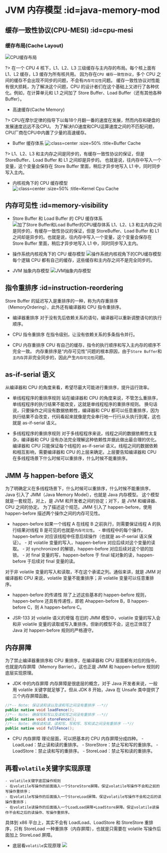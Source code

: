 # JVM 内存模型 :id=java-memory-mod

## 缓存一致性协议(CPU-MESI) :id=cpu-mesi


### 缓存布局(Cache Layout)

![CPU缓存布局](/assets/images/thread-jmm/20220309165157.png ':class=center :size=50% :title=CPU缓存布局')

?> 在一个 CPU 4 核下，L1、L2、L3 三级缓存与主内存的布局。每个核上面有 L1、L2 缓存，L3 缓存为所有核共用。
因为存在`CPU 缓存一致性协议`，多个 CPU 之间的缓存不会出现不同步的问题，不会有`内存可见性`问题。
缓存一致性协议对性能有很大损耗，为了解决这个问题，CPU 的设计者们在这个基础上又进行了各种优化。例如，在计算单元和 L1 之间加了 Store Buffer、Load Buffer（还有其他各种 Buffer）。



- 高速缓存(Cache Memory)

?> CPU在摩尔定律的指导下以每18个月翻一番的速度在发展，然而内存和硬盘的发展速度远远不及CPU。
为了解决I\O速度和CPU运算速度之间的不匹配问题，CPU厂商在CPU中内置了少量的高速缓存。

- Buffer 缓存体系
![](/assets/images/thread-jmm/20220309173246.png ':class=center :size=50% :title=Buffer Cache')

?> L1、L2、L3 和主内存之间是同步的，有缓存一致性协议的保证，但是 StoreBuffer、Load Buffer 和 L1 之间却是异步的。
也就是说，往内存中写入一个变量，这个变量会保存在 Store Buffer 里面，稍后才异步地写入 L1 中，同时同步写入主内。

- 内核视角下的 CPU 缓存模型
![](/assets/images/thread-jmm/20220309173344.png ':class=center :size=50% :title=Kernel Cpu Cache')



## 内存可见性 :id=memory-visibility









- Store Buffer 和 Load Buffer 的 CPU 缓存体系
  ![加了Store Buffer和Load Buffer的CPU缓存体系](/docs/assets/images/basic/thread/img-20201224222342.png)
  L1、L2、L3 和主内存之间是同步的，有缓存一致性协议的保证，但是 StoreBuffer、Load Buffer 和 L1 之间却是异步的。也就是说，往内存中写入一个变量，这个变量会保存在 Store Buffer 里面，稍后才异步地写入 L1 中，同时同步写入主内。

- 操作系统内核视角下的 CPU 缓存模型
  ![操作系统内核视角下的CPU缓存模型](/docs/assets/images/basic/thread/img-20201224222738.png)
  每个逻辑 CPU 都有自己的缓存，这些缓存和主内存之间不是完全同步的。

- JVM 抽象内存模型
  ![JVM抽象内存模型](/docs/assets/images/basic/thread/img-20201224222845.png)

## 指令重排序 :id=instruction-reordering

Store Buffer 的延迟写入是重排序的一种，称为内存重排序（MemoryOrdering），此外还有编译器和 CPU 指令重排序。

- 编译器重排序
  对于没有先后依赖关系的语句，编译器可以重新调整语句的执行顺序。

- CPU 指令重排序
  在指令级别，让没有依赖关系的多条指令并行。

- CPU 内存重排序
  CPU 有自己的缓存，指令的执行顺序和写入主内存的顺序不完全一致。
  内存重排序是“内存可见性”问题的根本原因，由于`Store Buffer`和`主内存`并非完全同步的，因此产生`内存可见性`问题。

## as-if-serial 语义

从编译器和 CPU 的角度来看，希望尽最大可能进行重排序，提升运行效率。

- 单线程程序的重排序规则
  站在编译器和 CPU 的角度来说，不管怎么重排序，单线程程序的执行结果不能改变，这就是单线程程序的重排序规则。
  换句话说，只要操作之间没有数据依赖性，编译器和 CPU 都可以任意重排序，因为执行结果不会改变，代码看起来就像是完全串行地一行行从头执行到尾，这也就是 as-if-serial 语义。

- 多线程程序的重排序规则
  对于多线程程序来说，线程之间的数据依赖性太复杂，编译器和 CPU 没有办法完全理解这种依赖性并据此做出最合理的优化。
  编译器和 CPU 只能保证每个线程的 as-if-serial 语义。线程之间的数据依赖和相互影响，需要编译器和 CPU 的上层来确定。上层要告知编译器和 CPU 在多线程场景下什么时候可以重排序，什么时候不能重排序。

## JMM 与 happen-before 语义

为了明确定义在多线程场景下，什么时候可以重排序，什么时候不能重排序，Java 引入了 JMM（Java Memory Model），也就是 Java 内存模型。
这个模型就是一套规范，对上，是 JVM 和开发者之间的协定；对下，是 JVM 和编译器、CPU 之间的协定。
为了描述这个规范，JMM 引入了 happen-before，使用 happen-before 描述两个操作之间的内存可见性。

- happen-before
  如果一个线程 A 在线程 B 之前执行，则需要保证线程 A 的执行结果对线程 B 是可见的也就是`内存可见性`。 - 单线程中的每个操作，happen-before 对应该线程中任意后续操作（也就是 as-if-serial 语义保证）。 - 对 volatile 变量的写入，happen-before 对应后续对这个变量的读取。 - 对 synchronized 的解锁，happen-before 对应后续对这个锁的加锁。 - 对 final 变量的写，happen-before 于 final 域对象的读，happen-before 于后续对 final 变量的读。

对于非 volatile 变量的写入和读取，不在这个承诺之列。通俗来讲，就是 JMM 对编译器和 CPU 来说，volatile 变量不能重排序；非 volatile 变量可以任意重排序。

- happen-before 的传递性
  除了上述这些基本的 happen-before 规则，happen-before 还具有传递性，即若 Ahappen-before B，B happen-before C，则 A happen-before C。

- JSR-133 对 volatile 语义的增强
  在旧的 JMM 模型中，volatile 变量的写入会和非 volatile 变量的读取或写入重排序。但新的模型不会，这也正体现了 Java 对 happen-before 规则的严格遵守。

## 内存屏障

为了禁止编译器重排序和 CPU 重排序，在编译器和 CPU 层面都有对应的指令，也就是内存屏障（Memory Barrier）。这也正是 JMM 和 happen-before 规则的底层实现原理。

- JDK 中的内存屏障
  内存屏障是很底层的概念，对于 Java 开发者来说，一般用 volatile 关键字就足够了。但从 JDK 8 开始，Java 在 Unsafe 类中提供了三个内存屏障函数。

```java
//*-- Note: 保证读和读以及读和写之间没有重排序 --*//
public native void loadFence();
//*-- Note: 确保写和写以及读和写之间没有重排序 --*//
public native void storeFence();
//*-- Note: 确保读和读、读和写、写和写、写和读之间没有重排序 --*//
public native void fullFence();
```

- CPU 内存屏障
  理论层面，可以把基本的 CPU 内存屏障分成四种。 - LoadLoad：禁止读和读的重排序。 - StoreStore：禁止写和写的重排序。 - LoadStore：禁止读和写的重排序。 - StoreLoad：禁止写和读的重排序。

## 再看`volatile`关键字实现原理

    - volatile关键字底层操作规则
    - 在volatile写操作的前面插入一个StoreStore屏障。保证volatile写操作不会和之前的写操作重排序；
    - 在volatile写操作的后面插入一个StoreLoad屏障。保证volatile写操作不会和之后的读操作重排序；
    - 在volatile读操作的后面插入一个LoadLoad屏障+LoadStore屏障。保证volatile读操作不会和之后的读操作、写操作重排序。

具体到 x86 平台上，其实不会有 LoadLoad、LoadStore 和 StoreStore 重排序，只有 StoreLoad 一种重排序（内存屏障），也就是只需要在 volatile 写操作后面加上 StoreLoad 屏障。

- 底层看`volatile`实现原理
  ![](/docs/assets/images/basic/thread/img-20201224232056.png)
